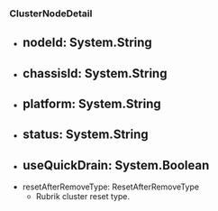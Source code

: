 ### ClusterNodeDetail
- nodeId: System.String
  - 
- chassisId: System.String
  - 
- platform: System.String
  - 
- status: System.String
  - 
- useQuickDrain: System.Boolean
  - 
- resetAfterRemoveType: ResetAfterRemoveType
  - Rubrik cluster reset type.

